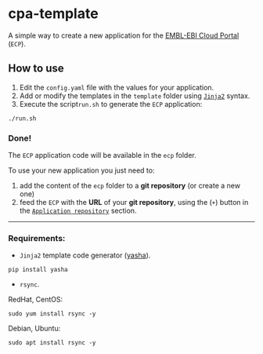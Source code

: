 # cpa-template

A simple way to create a new application for the
[EMBL-EBI Cloud Portal](https://portal.tsi.ebi.ac.uk) (`ECP`).


## How to use

1.  Edit the `config.yaml` file with the values for your application.
2.  Add or modify the templates in the `template` folder using
[`Jinja2`](http://jinja.pocoo.org/docs/) syntax.
3.  Execute the script`run.sh` to generate the `ECP` application:

```
./run.sh
```

### Done!

The `ECP` application code will be available in the `ecp` folder.

To use your new application you just need to:

1.  add the content of the `ecp` folder to a **git repository** (or create a new one)
2.  feed the `ECP` with the **URL** of your **git repository**, using the (`+`) button in the [`Application repository`](https://portal.tsi.ebi.ac.uk/repository) section.

---

### Requirements:

-   `Jinja2` template code generator ([yasha]([https://github.com/kblomqvist/yasha)).

```
pip install yasha
```

-   `rsync`.

RedHat, CentOS:

```
sudo yum install rsync -y
```

Debian, Ubuntu:

```
sudo apt install rsync -y
```
